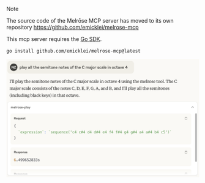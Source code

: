 > [!NOTE]  
> The source code of the Melrōse MCP server has moved to its own repository
> https://github.com/emicklei/melrose-mcp


This mcp server requires the [Go SDK](https://go.dev).

    go install github.com/emicklei/melrose-mcp@latest

![melrose-prompt](img/melrose_prompt.png)